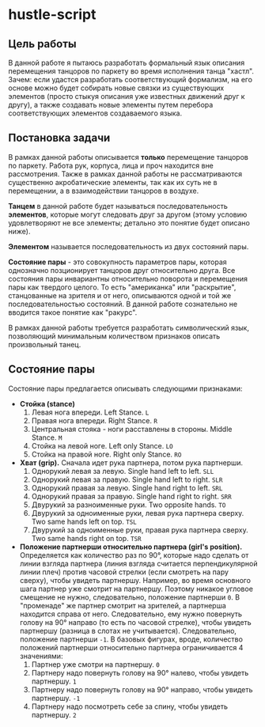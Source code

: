# hustle-script

## Цель работы

В данной работе я пытаюсь разработать формальный язык описания перемещения танцоров по паркету во время исполнения танца "хастл". Зачем: если удастся разработать соответствующий формализм, на его основе можно будет собирать новые связки из существующих элементов (просто стыкуя описания уже известных движений друг к другу), а также создавать новые элементы путем перебора соответствующих элементов создаваемого языка.

## Постановка задачи

В рамках данной работы описывается **только** перемещение танцоров по паркету. Работа рук, корпуса, лица и проч находится вне рассмотрения. Также в рамках данной работы не рассматриваются существенно акробатические элементы, так как их суть не в перемещении, а в взаимодействии танцоров в воздухе.

**Танцем** в данной работе будет называться последовательность **элементов**, которые могут следовать друг за другом (этому условию удовлетворяют не все элементы; детально это понятие будет описано ниже). 

**Элементом** называется последовательность из двух состояний пары. 

**Состояние пары** - это совокупность параметров пары, которая однозначно позционирует танцоров друг относительно друга. Все состояния пары инвариантны относительно поворота и перемещения пары как твердого целого. То есть "американка" или "раскрытие", станцованные на зрителя и от него, описываются одной и той же последовательностью состояний. В данной работе сознательно не вводится такое понятие как "ракурс".

В рамках данной работы требуется разработать символический язык, позволяющий минимальным количеством признаков описать произвольный танец.

## Состояние пары

Состояние пары предлагается описывать следующими признаками:
- **Стойка (stance)** 
  1. Левая нога впереди. Left Stance. `L`
  2. Правая нога впереди. Right Stance. `R`
  3. Центральная стояка - ноги расставлены в стороны. Middle Stance. `M`
  4. Стойка на левой ноге. Left only Stance. `LO`
  5. Стойка на правой ноге. Right only Stance. `RO`
- **Хват (grip).** Сначала идет рука партнера, потом рука партнерши.
  1. Однорукий левая за левую. Single hand left to left. `SLL`
  2. Однорукий левая за правую. Single hand left to right. `SLR`
  3. Однорукий правая за левую. Single hand right to left. `SRL`
  4. Однорукий правая за правую. Single hand right to right. `SRR`
  5. Двурукий за разноименные руки. Two opposite hands. `TO`
  6. Двурукий за одноименные руки, левая рука партнера сверху. Two same hands left on top. `TSL`
  7. Двурукий за одноименные руки, правая рука партнера сверху. Two same hands right on top. `TSR`
- **Положение партнерши относительно партнера (girl's position).** Определяется как количество раз по 90&deg;, которые надо сделать от линии взгляда партнера (линия взгляда считается перпендикулярной линии плеч) против часовой стрелки (если смотреть на пару сверху), чтобы увидеть партнершу. Например, во время основного шага партнер уже смотрит на партнершу. Поэтому никакое угловое смещение не нужно, следовательно, положение партнерши `0`. В "променаде" же партнер смотрит на зрителей, а партнерша находится справа от него. Следовательно, ему нужно повернуть голову на 90&deg; направо (то есть по часовой стрелке), чтобы увидеть партнершу (разница в слотах не учитывается). Следовательно, положение партнерши `-1`. В базовых фигурах, вроде, количество положений партнерши относительно партнера ограничивается 4 значениями:
  1. Партнер уже смотри на партнершу. `0`
  2. Партнеру надо повернуть голову на 90&deg; налево, чтобы увидеть партнершу. `1`
  3. Партнеру надо повернуть голову на 90&deg; направо, чтобы увидеть партнершу. `-1`
  4. Партнеру надо посмотреть себе за спину, чтобы увидеть партнершу. `2`
